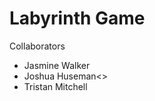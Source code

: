 Labyrinth Game
==============

Collaborators
 - Jasmine Walker<jwalke17>
 - Joshua Huseman<>
 - Tristan Mitchell<tmitche9>
